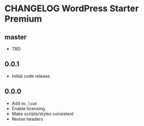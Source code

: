 # CHANGELOG WordPress Starter Premium

## master
* TBD

## 0.0.1
* Initial code release 

## 0.0.0
* Add `do_load` 
* Enable licensing 
* Make scripts/styles consistent
* Revise headers